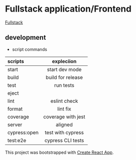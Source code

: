 # Fullstack application/Frontend

[Fullstack](https://fullstackopen.com/en)

## development

- script commands

| scripts      |     expleciion     |
| :----------- | :----------------: |
| start        |   start dev mode   |
| build        |  build for release |
| test         |      run tests     |
| eject        |                    |
| lint         |    eslint check    |
| format       |      lint fix      |
| coverage     | coverage with jest |
| server       |       aligned      |
| cypress:open |  test with cypress |
| test:e2e     |  cypress CLI tests |

This project was bootstrapped with [Create React App](https://github.com/facebook/create-react-app).

